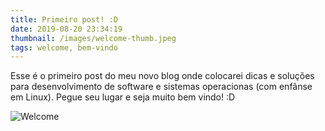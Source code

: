 ```yaml
---
title: Primeiro post! :D
date: 2019-08-20 23:34:19
thumbnail: /images/welcome-thumb.jpeg
tags: welcome, bem-vindo
---
```

Esse é o primeiro post do meu novo blog onde colocarei dicas e soluções para desenvolvimento de software e sistemas operacionas (com enfânse em Linux). 
Pegue seu lugar e seja muito bem vindo! :D

![Welcome](/images/welcome.jpeg)